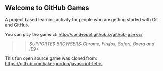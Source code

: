 ## Welcome to GitHub Games

A project based learning activity for people who are getting started with Git and GitHub.

You can play the game at: http://sandeepbl.github.io/github-games/

>> _*SUPPORTED BROWSERS*: Chrome, Firefox, Safari, Opera and IE9+_

This fun open source game was cloned from: https://github.com/jakesgordon/javascript-tetris
